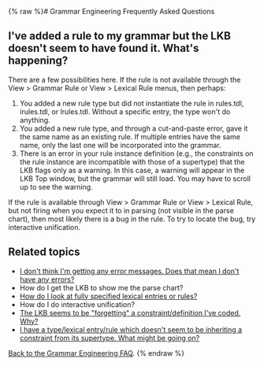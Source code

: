 {% raw %}# Grammar Engineering Frequently Asked Questions

## I've added a rule to my grammar but the LKB doesn't seem to have found it. What's happening?

There are a few possibilities here. If the rule is not available through
the View &gt; Grammar Rule or View &gt; Lexical Rule menus, then
perhaps:

1. You added a new rule type but did not instantiate the rule in
rules.tdl, irules.tdl, or lrules.tdl. Without a specific entry, the
type won't do anything.
2. You added a new rule type, and through a cut-and-paste error, gave
it the same name as an existing rule. If multiple entries have the
same name, only the last one will be incorporated into the grammar.
3. There is an error in your rule instance definition (e.g., the
constraints on the rule instance are incompatible with those of a
supertype) that the LKB flags only as a warning. In this case, a
warning will appear in the LKB Top window, but the grammar will
still load. You may have to scroll up to see the warning.

If the rule is available through View &gt; Grammar Rule or View &gt;
Lexical Rule, but not firing when you expect it to in parsing (not
visible in the parse chart), then most likely there is a bug in the
rule. To try to locate the bug, try interactive unification.

## Related topics

- [I don't think I'm getting any error messages. Does that mean I
don't have any errors?]()
- How do I get the LKB to show me the parse chart?
- [How do I look at fully specified lexical entries or
rules?]()
- How do I do interactive unification?
- [The LKB seems to be "forgetting" a constraint/definition I've
coded. Why?]()
- [I have a type/lexical entry/rule which doesn't seem to be
inheriting a constraint from its supertype. What might be going
on?]()

[Back to the Grammar Engineering FAQ](/GrammarEngineeringFaq).
<update date omitted for speed>{% endraw %}